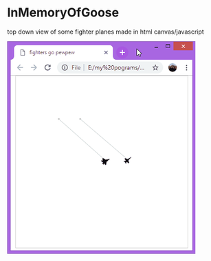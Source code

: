 # InMemoryOfGoose
top down view of some fighter planes made in html canvas/javascript

![Example 1](example1.gif?raw=true "Education example")
